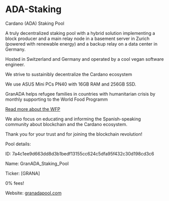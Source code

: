 # ADA-Staking
Cardano (ADA) Staking Pool

A truly decentralized staking pool with a hybrid solution implementing a block producer and a main relay node in a basement server in Zurich (powered with renewable energy) and a backup relay on a data center in Germany.

Hosted in Switzerland and Germany and operated by a cool vegan software engineer. 

We strive to sustainibly decentralize the Cardano ecosystem

We use ASUS Mini PCs PN40 with 16GB RAM and 256GB SSD.

GranADA helps refugee families in countries with humanitarian crisis by monthly supporting to the World Food Programm

[Read more about the WFP](https://sharethemeal.org/en/table.html)

We also focus on educating and informing the Spanish-speaking community about blockchain and the Cardano ecosystem.

Thank you for your trust and for joining the blockchain revolution!

Pool details:

ID: 7a4c1ee9d663dd8d3b1bedf13155cc624c5dfa95f432c30d198cd3c6

Name: GranADA_Staking_Pool

Ticker: [GRANA]

0% fees!

Website: [granadapool.com](https://granadapool.com)
